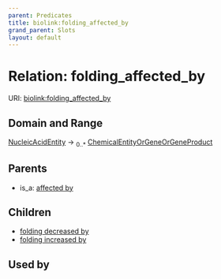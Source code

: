 ```yaml
---
parent: Predicates
title: biolink:folding_affected_by
grand_parent: Slots
layout: default
---
```


# Relation: folding_affected_by




URI: [biolink:folding_affected_by](https://w3id.org/biolink/vocab/folding_affected_by)

## Domain and Range

[NucleicAcidEntity](NucleicAcidEntity.md) ->  <sub>0..\*</sub> [ChemicalEntityOrGeneOrGeneProduct](ChemicalEntityOrGeneOrGeneProduct.md)

## Parents

 *  is_a: [affected by](affected_by.md)

## Children

 *  [folding decreased by](folding_decreased_by.md)
 *  [folding increased by](folding_increased_by.md)

## Used by


